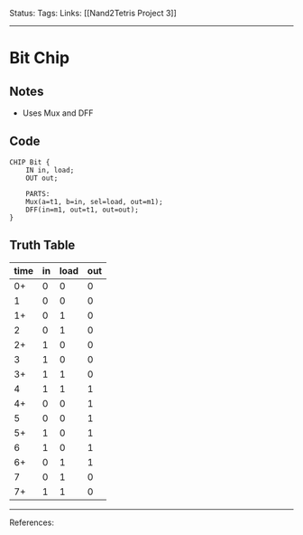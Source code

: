 Status:
Tags:
Links: [[Nand2Tetris Project 3]]
___
# Bit Chip
## Notes
- Uses Mux and DFF
## Code
```
CHIP Bit {
    IN in, load;
    OUT out;

    PARTS:
    Mux(a=t1, b=in, sel=load, out=m1);
	DFF(in=m1, out=t1, out=out);
}

```
## Truth Table
| time | in  | load | out |
| ---- | --- | ---- | --- |
| 0+   | 0   | 0    | 0   |
| 1    | 0   | 0    | 0   |
| 1+   | 0   | 1    | 0   |
| 2    | 0   | 1    | 0   |
| 2+   | 1   | 0    | 0   |
| 3    | 1   | 0    | 0   |
| 3+   | 1   | 1    | 0   |
| 4    | 1   | 1    | 1   |
| 4+   | 0   | 0    | 1   |
| 5    | 0   | 0    | 1   |
| 5+   | 1   | 0    | 1   |
| 6    | 1   | 0    | 1   |
| 6+   | 0   | 1    | 1   |
| 7    | 0   | 1    | 0   |
| 7+   | 1   | 1    | 0   |
___
References: